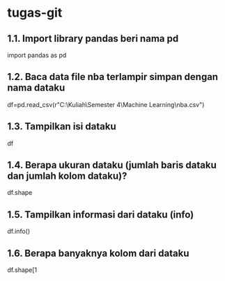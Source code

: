 # tugas-git
## 1.1. Import library pandas beri nama pd
  import pandas as pd
## 1.2. Baca data file nba terlampir simpan dengan nama dataku
  df=pd.read_csv(r"C:\Kuliah\Semester 4\Machine Learning\nba.csv")
## 1.3. Tampilkan isi dataku
  df
## 1.4. Berapa ukuran dataku (jumlah baris dataku dan jumlah kolom dataku)? 
  df.shape
## 1.5. Tampilkan informasi dari dataku (info)
  df.info()
## 1.6. Berapa banyaknya kolom dari dataku
  df.shape[1
